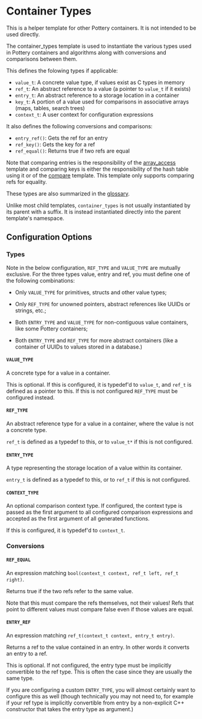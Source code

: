 # Container Types

This is a helper template for other Pottery containers. It is not intended to be used directly.

The container\_types template is used to instantiate the various types used in Pottery containers and algorithms along with conversions and comparisons between them.

This defines the folowing types if applicable:

- `value_t`: A concrete value type, if values exist as C types in memory
- `ref_t`: An abstract reference to a value (a pointer to `value_t` if it exists)
- `entry_t`: An abstract reference to a storage location in a container
- `key_t`: A portion of a value used for comparisons in associative arrays (maps, tables, search trees)
- `context_t`: A user context for configuration expressions

It also defines the following conversions and comparisons:

- `entry_ref()`: Gets the ref for an entry
- `ref_key()`: Gets the key for a ref
- `ref_equal()`: Returns true if two refs are equal

Note that comparing entries is the responsibility of the [array_access](../array_access/) template and comparing keys is either the responsibility of the hash table using it or of the [compare](../compare/) template. This template only supports comparing refs for equality.

These types are also summarized in the [glossary](../../../docs/glossary.md).

Unlike most child templates, `container_types` is not usually instantiated by its parent with a suffix. It is instead instantiated directly into the parent template's namespace.



## Configuration Options

### Types

Note in the below configuration, `REF_TYPE` and `VALUE_TYPE` are mutually exclusive. For the three types value, entry and ref, you must define one of the following combinations:

- Only `VALUE_TYPE` for primitives, structs and other value types;

- Only `REF_TYPE` for unowned pointers, abstract references like UUIDs or strings, etc.;

- Both `ENTRY_TYPE` and `VALUE_TYPE` for non-contiguous value containers, like some Pottery containers;

- Both `ENTRY_TYPE` and `REF_TYPE` for more abstract containers (like a container of UUIDs to values stored in a database.)

#### `VALUE_TYPE`

A concrete type for a value in a container.

This is optional. If this is configured, it is typedef'd to `value_t`, and `ref_t` is defined as a pointer to this. If this is not configured `REF_TYPE` must be configured instead.

#### `REF_TYPE`

An abstract reference type for a value in a container, where the value is not a concrete type.

`ref_t` is defined as a typedef to this, or to `value_t*` if this is not configured.

#### `ENTRY_TYPE`

A type representing the storage location of a value within its container.

`entry_t` is defined as a typedef to this, or to `ref_t` if this is not configured.

#### `CONTEXT_TYPE`

An optional comparison context type. If configured, the context type is passed as the first argument to all configured comparison expressions and accepted as the first argument of all generated functions.

If this is configured, it is typedef'd to `context_t`.

### Conversions

#### `REF_EQUAL`

An expression matching `bool(context_t context, ref_t left, ref_t right)`.

Returns true if the two refs refer to the same value.

Note that this must compare the refs themselves, not their values! Refs that point to different values must compare false even if those values are equal.

#### `ENTRY_REF`

An expression matching `ref_t(context_t context, entry_t entry)`.

Returns a ref to the value contained in an entry. In other words it converts an entry to a ref.

This is optional. If not configured, the entry type must be implicitly convertible to the ref type. This is often the case since they are usually the same type.

If you are configuring a custom `ENTRY_TYPE`, you will almost certainly want to configure this as well (though technically you may not need to, for example if your ref type is implicitly convertible from entry by a non-explicit C++ constructor that takes the entry type as argument.)
